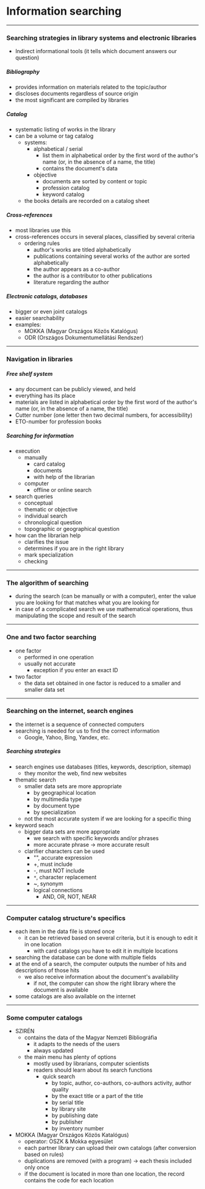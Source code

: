 # Information searching
---
### Searching strategies in library systems and electronic libraries

- Indirect informational tools (it tells which document answers our question)

##### **Bibliography**
- provides information on materials related to the topic/author
- discloses documents regardless of source origin
- the most significant are compiled by libraries

##### **Catalog**
- systematic listing of works in the library
- can be a volume or tag catalog
	- systems:
		- alphabetical / serial
			- list them in alphabetical order by the first word of the author's name (or, in the absence of a name, the title)
			- contains the document's data
		- objective
			- documents are sorted by content or topic
			- profession catalog
			- keyword catalog
	- the books details are recorded on a catalog sheet

##### **Cross-references**
- most libraries use this
- cross-references occurs in several places, classified by several criteria
	- ordering rules
		- author's works are titled alphabetically
		- publications containing several works of the author are sorted alphabetically
		- the author appears as a co-author
		- the author is a contributor to other publications
		- literature regarding the author

##### Electronic catalogs, databases
- bigger or even joint catalogs
- easier searchability
- examples:
	- MOKKA (Magyar Országos Közös Katalógus)
	- ODR (Országos Dokumentumellátási Rendszer)
---
### Navigation in libraries

##### Free shelf system
- any document can be publicly viewed, and held
- everything has its place
- materials are listed in alphabetical order by the first word of the author's name (or, in the absence of a name, the title)
- Cutter number (one letter then two decimal numbers, for accessibility)
- ETO-number for profession books

##### Searching for information
- execution
	- manually
		- card catalog
		- documents
		- with help of the librarian
	- computer
		- offline or online search
- search queries
	- conceptual
	- thematic or objective
	- individual search
	- chronological question
	- topographic or geographical question
- how can the librarian help
	- clarifies the issue
	- determines if you are in the right library
	- mark specialization
	- checking
---
### The algorithm of searching

- during the search (can be manually or with a computer), enter the value you are looking for that matches what you are looking for
- in case of a complicated search we use mathematical operations, thus manipulating the scope and result of the search
---
### One and two factor searching

- one factor
	- performed in one operation
	- usually not accurate
		- exception if you enter an exact ID
- two factor
	- the data set obtained in one factor is reduced to a smaller and smaller data set
---
### Searching on the internet, search engines

- the internet is a sequence of connected computers
- searching is needed for us to find the correct information
	- Google, Yahoo, Bing, Yandex, etc.

##### Searching strategies
- search engines use databases (titles, keywords, description, sitemap)
	- they monitor the web, find new websites
- thematic search
	- smaller data sets are more appropriate
		- by geographical location 
		- by multimedia type 
		- by document type
		- by specialization
	- not the most accurate system if we are looking for a specific thing
- keyword seach
	- bigger data sets are more appropriate
		- we search with specific keywords and/or phrases
		- more accurate phrase -> more accurate result
	- clarifier characters can be used
		- "", accurate expression
		- +, must include
		- -, must NOT include
		- `*`, character replacement
		- ~, synonym
		- logical connections
			- AND, OR, NOT, NEAR
---
### Computer catalog structure's specifics

- each item in the data file is stored once
	- it can be retrieved based on several criteria, but it is enough to edit it in one location
		- with card catalogs you have to edit it in multiple locations
- searching the database can be done with multiple fields
- at the end of a search, the computer outputs the number of hits and descriptions of those hits
	- we also receive information about the document's availability
		- if not, the computer can show the right library where the document is available
- some catalogs are also available on the internet
---
### Some computer catalogs

- SZIRÉN
	- contains the data of the Magyar Nemzeti Bibliográfia 
		- it adapts to the needs of the users
		- always updated
	- the main menu has plenty of options
		- mostly used by librarians, computer scientists
		- readers should learn about its search functions
			- quick search
				- by topic, author, co-authors, co-authors activity, author quality
				- by the exact title or a part of the title
				- by serial title
				- by library site
				- by publishing date
				- by publisher
				- by inventory number
- MOKKA (Magyar Országos Közös Katalógus)
	- operator: OSZK & Mokka egyesület
	- each partner library can upload their own catalogs (after conversion based on rules)
	- duplications are removed (with a program) → each thesis included only once
	- if the document is located in more than one location, the record contains the code for each location
	